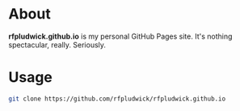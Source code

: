 ---
---

# About

**rfpludwick.github.io** is my personal GitHub Pages site. It's nothing spectacular, really. Seriously.

# Usage

```bash
git clone https://github.com/rfpludwick/rfpludwick.github.io
```
